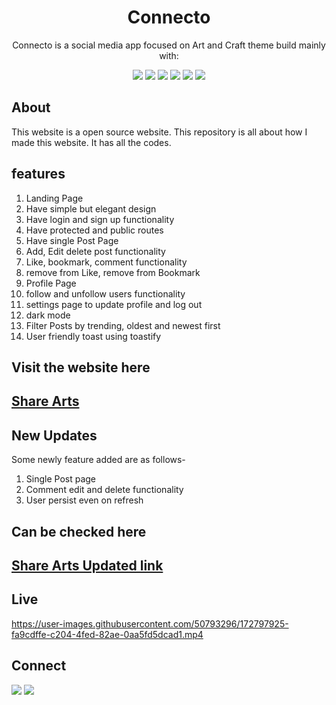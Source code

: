 <div align="center">

# Connecto

Connecto is a social media app focused on Art and Craft theme build mainly with:
  
![](https://img.shields.io/badge/React-800080?style=for-the-badge&logo=react&logoColor=white)
![](https://img.shields.io/badge/React--Router--dom-696969?style=for-the-badge&logo=react&logoColor=white)
![](https://img.shields.io/badge/redux--toolkit-A020F0?style=for-the-badge&logo=redux&logoColor=white)
![](https://img.shields.io/badge/HTML5-E34F26?style=for-the-badge&logo=html5&logoColor=white)
![](https://img.shields.io/badge/styled--component-87ceeb?style=for-the-badge&logo=styled-component&logoColor=black)
![](https://img.shields.io/badge/JavaScript-F7DF1E?style=for-the-badge&logo=javascript&logoColor=black)


</div>


## About

This website is a open source website. This repository is all about how I made this website. It has all the codes.



## features

1. Landing Page
2. Have simple but elegant design
3. Have login and sign up functionality
4. Have protected and public routes
5. Have single Post Page
6. Add, Edit delete post functionality
7. Like, bookmark, comment functionality
8. remove from Like, remove from Bookmark
9. Profile Page
10. follow and unfollow users functionality
11. settings page to update profile and log out
12. dark mode
13. Filter Posts by trending, oldest and newest first
14. User friendly toast using toastify


## Visit the website here

## [Share Arts](https://share-arts.vercel.app/landing)

## New Updates

Some newly feature added are as follows- 
1. Single Post page
2. Comment edit and delete functionality
3. User persist even on refresh


## Can be checked here

## [Share Arts Updated link](https://share-arts-3ad6j7mjk-developers-codz.vercel.app/)

## Live 



https://user-images.githubusercontent.com/50793296/172797925-fa9cdffe-c204-4fed-82ae-0aa5fd5dcad1.mp4




## Connect

<a href="https://twitter.com/Kajal3310"><img src="https://img.shields.io/badge/Twitter-1DA1F2?style=for-the-badge&logo=twitter&logoColor=white"/></a>
<a href="https://www.linkedin.com/in/kajal-kumari-52bab41aa/"><img src="https://img.shields.io/badge/LinkedIn-0077B5?style=for-the-badge&logo=linkedin&logoColor=white"/></a>

